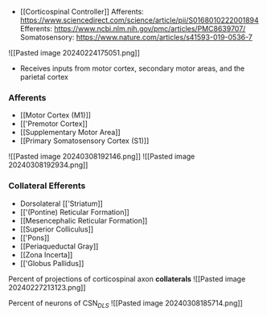 - [[Corticospinal Controller]]
Afferents: https://www.sciencedirect.com/science/article/pii/S0168010222001894
Efferents: https://www.ncbi.nlm.nih.gov/pmc/articles/PMC8639707/
Somatosensory: https://www.nature.com/articles/s41593-019-0536-7

![[Pasted image 20240224175051.png]]

- Receives inputs from motor cortex, secondary motor areas, and the parietal cortex

### Afferents
- [[Motor Cortex (M1)]]
- [['Premotor Cortex]]
- [[Supplementary Motor Area]]
- [[Primary Somatosensory Cortex (S1)]]

![[Pasted image 20240308192146.png]]
![[Pasted image 20240308192934.png]]
### Collateral Efferents
- Dorsolateral [['Striatum]]
- [['(Pontine) Reticular Formation]]
- [[Mesencephalic Reticular Formation]]
- [[Superior Colliculus]]
- [['Pons]]
- [[Periaqueductal Gray]]
- [[Zona Incerta]]
- [['Globus Pallidus]]

Percent of projections of corticospinal axon **collaterals**
![[Pasted image 20240227213123.png]]

Percent of neurons of CSN$_D$$_L$$_S$ 
![[Pasted image 20240308185714.png]]
